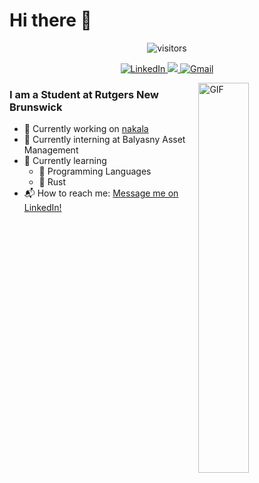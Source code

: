 # Hi there 👋

<p align="center">
  <img align="center" alt="visitors" src="https://gpvc.arturio.dev/reaganmcf" />
</p>

<p align='center'>
  <a href="https://www.linkedin.com/in/reaganmcf/">
   <img src="https://img.shields.io/badge/linkedin-%230077B5.svg?&style=for-the-badge&logo=linkedin&logoColor=white" alt="LinkedIn" />  
  </a>
  <a href="https://www.twitter.com/reaganmcf_">
    <img src="https://img.shields.io/twitter/follow/reaganmcf_?label=Follow&style=for-the-badge&logo=twitter&color=blue"/>
  </a>
  <a href="mailto:me@reaganmcf.com?subject=Hey%20Reagan">
    <img src="https://img.shields.io/badge/gmail-%23D14836.svg?&style=for-the-badge&logo=gmail&logoColor=white" alt="Gmail"/>
  </a>
</p>

<img align="right" width="40%" alt="GIF" src="https://i.pinimg.com/originals/e4/26/70/e426702edf874b181aced1e2fa5c6cde.gif" />

### I am a Student at Rutgers New Brunswick
- 🔭 Currently working on [nakala](https://github.com/nakala-lang/nakala)
- 💼 Currently interning at Balyasny Asset Management 
- 🌱 Currently learning
  - 💾 Programming Languages
  - 📝 Rust
- 📬 How to reach me: [Message me on LinkedIn!](https://www.linkedin.com/in/reaganmcf/)

<br>
<br>

<!--
<img align="left" width="60%" src="https://github-readme-stats.vercel.app/api?username=reaganmcf&count_private=true&theme=dark">

<img width="37%" src="https://github-readme-stats.vercel.app/api/top-langs/?username=reaganmcf&hide=jupyter%20notebook&langs_count=6&count_private=true&exclude_repo=MineSweeper&theme=dark"/>
-->

<!--
**reaganmcf/reaganmcf** is a ✨ _special_ ✨ repository because its `README.md` (this file) appears on your GitHub profile.

Here are some ideas to get you started:

- 🔭 I’m currently working on ...
- 🌱 I’m currently learning ...
- 👯 I’m looking to collaborate on ...
- 🤔 I’m looking for help with ...
- 💬 Ask me about ...
- 📫 How to reach me: ...
- 😄 Pronouns: ...
- ⚡ Fun fact: ...
-->
